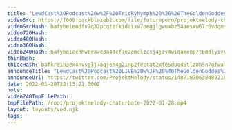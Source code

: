 ```yaml
---
title: "LewdCast%20Podcast%20w%2F%20TrickyNymph%20%26%20TheGoldenGoddes"
videoSrc: https://f000.backblazeb2.com/file/futureporn/projektmelody-chaturbate-2022-01-28.mp4
videoSrcHash: bafybeieodfv7q32pcqtzfkidaixw7oegjlgwuxbz54aesxw67r6vdqmswy?filename=projektmelody-chaturbate-20220128T221321Z-source.mp4
video720Hash: 
video480Hash: 
video360Hash: 
video240Hash: bafybeicchhwbrawc3a4dcf7e2emclzcxj4jzv4wiqakebp7tbddlyivctq?filename=projektmelody-chaturbate-20220128T221321Z-240p.mp4
thinHash: 
thiccHash: bafkreih3ex4hvsglj7aqjeh4g2inp2fectat2xfe5duon5tlzon5n7gfwa?filename=20220128T221321Z-thicc.jpg
announceTitle: "LewdCast%20Podcast%20LIVE%20w%2F%20%40TheGoldenGoddes%20%26%20%40Tricky_Nymph__%20----%20LET%27S%20PARTY%21"
announceUrl: https://twitter.com/ProjektMelody/status/1487187063048921093
date: 2022-01-28T22:13:21.000Z
note: 
video240TmpFilePath: 
tmpFilePath: /root/projektmelody-chaturbate-2022-01-28.mp4
layout: layouts/vod.njk
tags:
---
```

